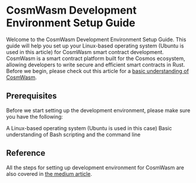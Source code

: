 # CosmWasm Development Environment Setup Guide

Welcome to the CosmWasm Development Environment Setup Guide. This guide will help you set up your Linux-based operating system (Ubuntu is used in this article) for CosmWasm smart contract development. CosmWasm is a smart contract platform built for the Cosmos ecosystem, allowing developers to write secure and efficient smart contracts in Rust. Before we begin, please check out this article for a [basic understanding of CosmWasm](https://medium.com/@ajml/part-1-introduction-to-cosmwasm-11e0805b86e5).

## Prerequisites
Before we start setting up the development environment, please make sure you have the following:

A Linux-based operating system (Ubuntu is used in this case)
Basic understanding of Bash scripting and the command line

## Reference
All the steps for setting up development environment for CosmWasm are also covered in [the medium article](https://medium.com/@ajml/setting-up-development-environment-for-cosmwasm-ec19c917fc6).



